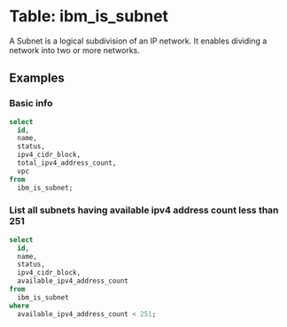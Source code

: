 # Table: ibm_is_subnet

A Subnet is a logical subdivision of an IP network. It enables dividing a network into two or more networks.

## Examples

### Basic info

```sql
select
  id,
  name,
  status,
  ipv4_cidr_block,
  total_ipv4_address_count,
  vpc
from
  ibm_is_subnet;
```

### List all subnets having available ipv4 address count less than 251

```sql
select
  id,
  name,
  status,
  ipv4_cidr_block,
  available_ipv4_address_count
from
  ibm_is_subnet
where
  available_ipv4_address_count < 251;
```
